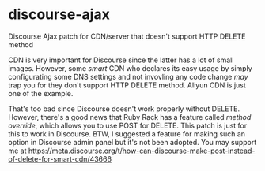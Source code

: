# discourse-ajax
Discourse Ajax patch for CDN/server that doesn't support HTTP DELETE method

CDN is very important for Discourse since the latter has a lot of small images. However, some *smart* CDN who declares its easy usage by simply configurating some DNS settings and not invovling any code change *may* trap you for they don't support HTTP DELETE method. Aliyun CDN is just one of the example. 

That's too bad since Discourse doesn't work properly without DELETE. However, there's a good news that Ruby Rack has a feature called *method override*, which allows you to use POST for DELETE. This patch is just for this to work in Discourse. BTW, I suggested a feature for making such an option in Discourse admin panel but it's not been adopted. You may support me at https://meta.discourse.org/t/how-can-discourse-make-post-instead-of-delete-for-smart-cdn/43666
